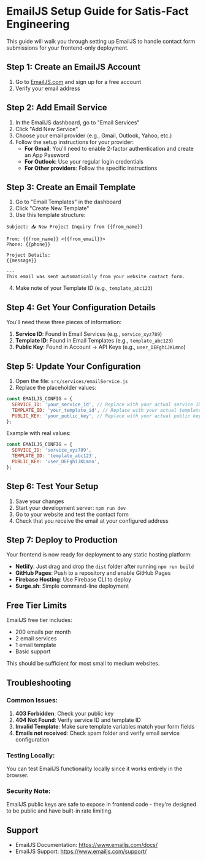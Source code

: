 # EmailJS Setup Guide for Satis-Fact Engineering

This guide will walk you through setting up EmailJS to handle contact form submissions for your frontend-only deployment.

## Step 1: Create an EmailJS Account

1. Go to [EmailJS.com](https://www.emailjs.com/) and sign up for a free account
2. Verify your email address

## Step 2: Add Email Service

1. In the EmailJS dashboard, go to "Email Services"
2. Click "Add New Service"
3. Choose your email provider (e.g., Gmail, Outlook, Yahoo, etc.)
4. Follow the setup instructions for your provider:
   - **For Gmail**: You'll need to enable 2-factor authentication and create an App Password
   - **For Outlook**: Use your regular login credentials
   - **For Other providers**: Follow the specific instructions

## Step 3: Create an Email Template

1. Go to "Email Templates" in the dashboard
2. Click "Create New Template"
3. Use this template structure:

```
Subject: 📥 New Project Inquiry from {{from_name}}

From: {{from_name}} <{{from_email}}>
Phone: {{phone}}

Project Details:
{{message}}

---
This email was sent automatically from your website contact form.
```

4. Make note of your Template ID (e.g., `template_abc123`)

## Step 4: Get Your Configuration Details

You'll need these three pieces of information:

1. **Service ID**: Found in Email Services (e.g., `service_xyz789`)
2. **Template ID**: Found in Email Templates (e.g., `template_abc123`)  
3. **Public Key**: Found in Account → API Keys (e.g., `user_DEFghiJKLmno`)

## Step 5: Update Your Configuration

1. Open the file: `src/services/emailService.js`
2. Replace the placeholder values:

```javascript
const EMAILJS_CONFIG = {
  SERVICE_ID: 'your_service_id', // Replace with your actual service ID
  TEMPLATE_ID: 'your_template_id', // Replace with your actual template ID
  PUBLIC_KEY: 'your_public_key', // Replace with your actual public key
};
```

Example with real values:
```javascript
const EMAILJS_CONFIG = {
  SERVICE_ID: 'service_xyz789',
  TEMPLATE_ID: 'template_abc123', 
  PUBLIC_KEY: 'user_DEFghiJKLmno',
};
```

## Step 6: Test Your Setup

1. Save your changes
2. Start your development server: `npm run dev`
3. Go to your website and test the contact form
4. Check that you receive the email at your configured address

## Step 7: Deploy to Production

Your frontend is now ready for deployment to any static hosting platform:

- **Netlify**: Just drag and drop the `dist` folder after running `npm run build`
- **GitHub Pages**: Push to a repository and enable GitHub Pages
- **Firebase Hosting**: Use Firebase CLI to deploy
- **Surge.sh**: Simple command-line deployment

## Free Tier Limits

EmailJS free tier includes:
- 200 emails per month
- 2 email services
- 1 email template
- Basic support

This should be sufficient for most small to medium websites.

## Troubleshooting

### Common Issues:

1. **403 Forbidden**: Check your public key
2. **404 Not Found**: Verify service ID and template ID
3. **Invalid Template**: Make sure template variables match your form fields
4. **Emails not received**: Check spam folder and verify email service configuration

### Testing Locally:

You can test EmailJS functionality locally since it works entirely in the browser.

### Security Note:

EmailJS public keys are safe to expose in frontend code - they're designed to be public and have built-in rate limiting.

## Support

- EmailJS Documentation: https://www.emailjs.com/docs/
- EmailJS Support: https://www.emailjs.com/support/